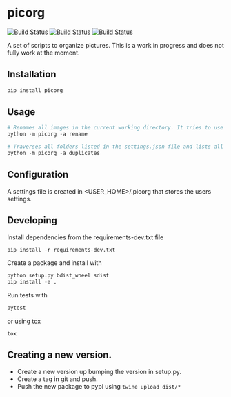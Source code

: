 # picorg
[![Build Status](https://img.shields.io/pypi/v/picorg.svg?style=flat)](https://img.shields.io/pypi/v/picorg.svg?style=flat)
[![Build Status](https://travis-ci.com/frangiz/picorg.svg?branch=master)](https://travis-ci.com/frangiz/picorg)
[![Build Status](https://img.shields.io/github/license/frangiz/picorg.svg)](https://img.shields.io/github/license/frangiz/picorg.svg)

A set of scripts to organize pictures. This is a work in progress and does not fully work at the moment.

## Installation
```python
pip install picorg
```

## Usage
```python
# Renames all images in the current working directory. It tries to use the timestamp of when the image was taken from the EXIF data. All renamed files will be moved to a folder called **OK**, and if the script cannot find a suitable name, the file will be moved to the **NOK** folder.
python -m picorg -a rename

# Traverses all folders listed in the settings.json file and lists all duplicated filenames and where to find them. Useful when using more than one root folder for your pictures.
python -m picorg -a duplicates
```

## Configuration
A settings file is created in <USER_HOME>/.picorg that stores the users settings.

## Developing
Install dependencies from the requirements-dev.txt file
```python
pip install -r requirements-dev.txt
```

Create a package and install with
```python
python setup.py bdist_wheel sdist
pip install -e .
```

Run tests with
```python
pytest
```
or using tox
```
tox
```

## Creating a new version.
* Create a new version up bumping the version in setup.py.
* Create a tag in git and push.
* Push the new package to pypi using ```twine upload dist/*```